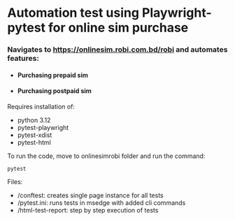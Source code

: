 # Automation test using Playwright-pytest for online sim purchase
### Navigates to https://onlinesim.robi.com.bd/robi and automates features:
- #### Purchasing prepaid sim
- #### Purchasing postpaid sim

Requires installation of:
- python 3.12
- pytest-playwright
- pytest-xdist
- pytest-html

To run the code, move to onlinesimrobi folder and run the command:

```
pytest
```
Files:
+ /conftest: creates single page instance for all tests
+ /pytest.ini: runs tests in msedge with added cli commands
+ /html-test-report: step by step execution of tests
